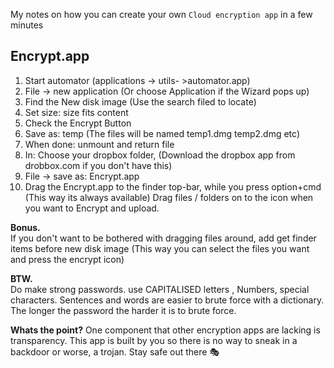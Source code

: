 My notes on how you can create your own `Cloud encryption app` in a few minutes<!--more-->

## Encrypt.app
1. Start automator (applications -> utils- >automator.app)
2. File -> new application (Or choose Application if the Wizard pops up)
3. Find the New disk image (Use the search filed to locate)
4. Set size: size fits content
5. Check the Encrypt Button
6. Save as: temp (The files will be named temp1.dmg temp2.dmg etc)
7. When done: unmount and return file
8. In: Choose your dropbox folder, (Download the dropbox app from drobbox.com if you don't have this)
9. File -> save as: Encrypt.app
10. Drag the Encrypt.app to the finder top-bar, while you press option+cmd (This way its always available) Drag files / folders on to the icon when you want to Encrypt and upload.

**Bonus.**  
If you don't want to be bothered with dragging files around, add get finder items before new disk image (This way you can select the files you want and press the encrypt icon)

**BTW.**   
Do make strong passwords. use CAPITALISED letters , Numbers, special characters. Sentences and words are easier to brute force with a dictionary. The longer the password the harder it is to brute force.

**Whats the point?**
One component that other encryption apps are lacking is transparency. This app is built by you so there is no way to sneak in a backdoor or worse, a trojan. Stay safe out there 🎭
